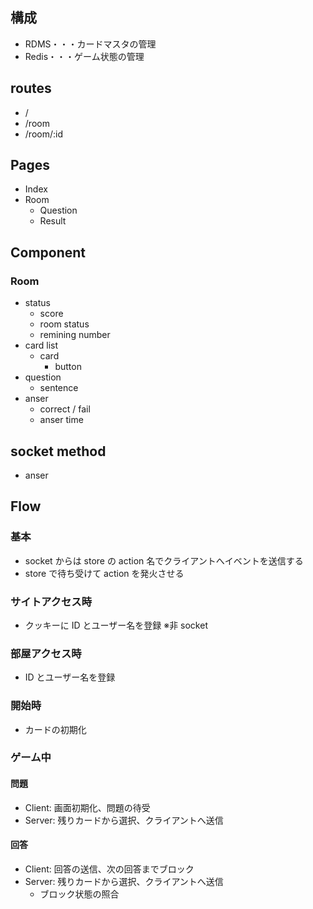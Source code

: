 ## 構成

- RDMS・・・カードマスタの管理
- Redis・・・ゲーム状態の管理

## routes

- /
- /room
- /room/:id

## Pages

- Index
- Room
  - Question
  - Result

## Component

### Room

- status
  - score
  - room status
  - remining number
- card list
  - card
    - button
- question
  - sentence
- anser
  - correct / fail
  - anser time

## socket method

- anser

## Flow

### 基本

- socket からは store の action 名でクライアントへイベントを送信する
- store で待ち受けて action を発火させる

### サイトアクセス時

- クッキーに ID とユーザー名を登録 ※非 socket

### 部屋アクセス時

- ID とユーザー名を登録

### 開始時

- カードの初期化

### ゲーム中

#### 問題

- Client: 画面初期化、問題の待受
- Server: 残りカードから選択、クライアントへ送信

#### 回答

- Client: 回答の送信、次の回答までブロック
- Server: 残りカードから選択、クライアントへ送信
  - ブロック状態の照合
